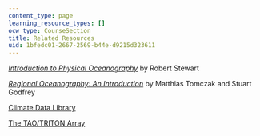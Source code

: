 ```yaml
---
content_type: page
learning_resource_types: []
ocw_type: CourseSection
title: Related Resources
uid: 1bfedc01-2667-2569-b44e-d9215d323611
---
```


[_Introduction to Physical Oceanography_](https://www.colorado.edu/oclab/sites/default/files/attached-files/stewart_textbook.pdf) by Robert Stewart

[_Regional Oceanography: An Introduction_](https://www.mt-oceanography.info/regoc/pdfversion.html) by Matthias Tomczak and Stuart Godfrey

[Climate Data Library](http://ingrid.ldeo.columbia.edu/)

[The TAO/TRITON Array](http://www.pmel.noaa.gov/tao/jsdisplay/)